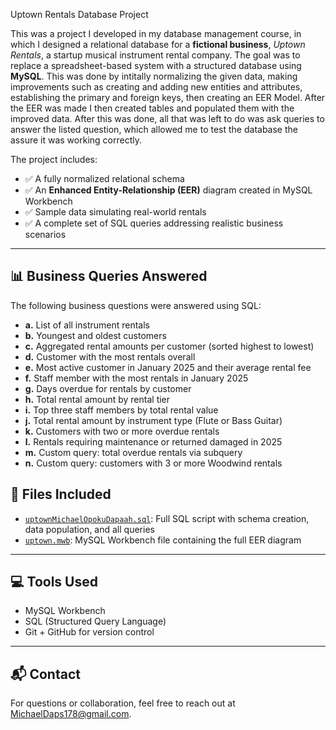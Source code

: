 Uptown Rentals Database Project


This was a project I developed in my database management course, in which I  designed a relational database for a **fictional business**, *Uptown Rentals*, a startup musical instrument rental company. The goal was to replace a spreadsheet-based system with a structured database using **MySQL**. This was done by intitally normalizing the given data, making improvements such as creating and adding new entities and attributes, establishing the primary and foreign keys, then creating an EER Model. After the EER was made I then created tables and populated them with the improved data. After this was done, all that was left to do was ask queries to answer the listed question, which allowed me to test the database the assure it was working correctly.

The project includes:

- ✅ A fully normalized relational schema  
- ✅ An **Enhanced Entity-Relationship (EER)** diagram created in MySQL Workbench  
- ✅ Sample data simulating real-world rentals  
- ✅ A complete set of SQL queries addressing realistic business scenarios

---

## 📊 Business Queries Answered

The following business questions were answered using SQL:

- **a.** List of all instrument rentals  
- **b.** Youngest and oldest customers  
- **c.** Aggregated rental amounts per customer (sorted highest to lowest)  
- **d.** Customer with the most rentals overall  
- **e.** Most active customer in January 2025 and their average rental fee  
- **f.** Staff member with the most rentals in January 2025  
- **g.** Days overdue for rentals by customer  
- **h.** Total rental amount by rental tier  
- **i.** Top three staff members by total rental value  
- **j.** Total rental amount by instrument type (Flute or Bass Guitar)  
- **k.** Customers with two or more overdue rentals  
- **l.** Rentals requiring maintenance or returned damaged in 2025  
- **m.** Custom query: total overdue rentals via subquery  
- **n.** Custom query: customers with 3 or more Woodwind rentals  

## 📂 Files Included

- [`uptownMichaelOpokuDapaah.sql`](./uptownMichaelOpokuDapaah.sql): Full SQL script with schema creation, data population, and all queries  
- [`uptown.mwb`](./uptown.mwb): MySQL Workbench file containing the full EER diagram  

---

## 💻 Tools Used

- MySQL Workbench  
- SQL (Structured Query Language)  
- Git + GitHub for version control

---

## 📬 Contact

For questions or collaboration, feel free to reach out at [MichaelDaps178@gmail.com](mailto:MichaelDaps178@gmail.com).


